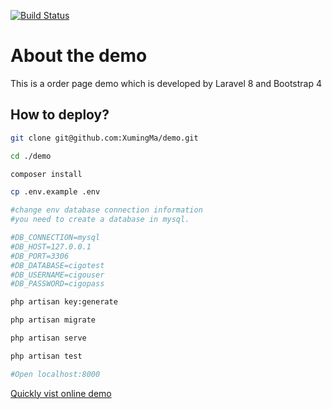 
[![Build Status](https://travis-ci.com/XumingMa/demo.svg?branch=master)](https://travis-ci.com/XumingMa/demo)

# About the demo

This is a order page demo which is developed by Laravel 8 and Bootstrap 4

## How to deploy?

```sh
git clone git@github.com:XumingMa/demo.git

cd ./demo

composer install

cp .env.example .env

#change env database connection information
#you need to create a database in mysql.

#DB_CONNECTION=mysql
#DB_HOST=127.0.0.1
#DB_PORT=3306
#DB_DATABASE=cigotest
#DB_USERNAME=cigouser
#DB_PASSWORD=cigopass

php artisan key:generate

php artisan migrate

php artisan serve

php artisan test

#Open localhost:8000
```

[Quickly vist online demo](http://cigo.mars.pub)

